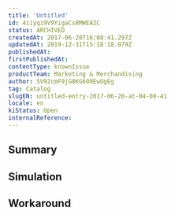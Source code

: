 ```yaml
---
title: 'Untitled'
id: 4iiyqi9V9YigaCs8MWEA2C
status: ARCHIVED
createdAt: 2017-06-20T16:08:41.297Z
updatedAt: 2019-12-31T15:18:18.079Z
publishedAt: 
firstPublishedAt: 
contentType: knownIssue
productTeam: Marketing & Merchandising
author: 5V92cmF9jG8KG600EwUgEg
tag: Catalog
slugEN: untitled-entry-2017-06-20-at-04-08-41
locale: en
kiStatus: Open
internalReference: 
---
```


## Summary



## Simulation



## Workaround



